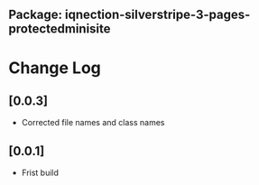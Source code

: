## Package: iqnection-silverstripe-3-pages-protectedminisite
# Change Log


## [0.0.3]
- Corrected file names and class names

## [0.0.1]
- Frist build